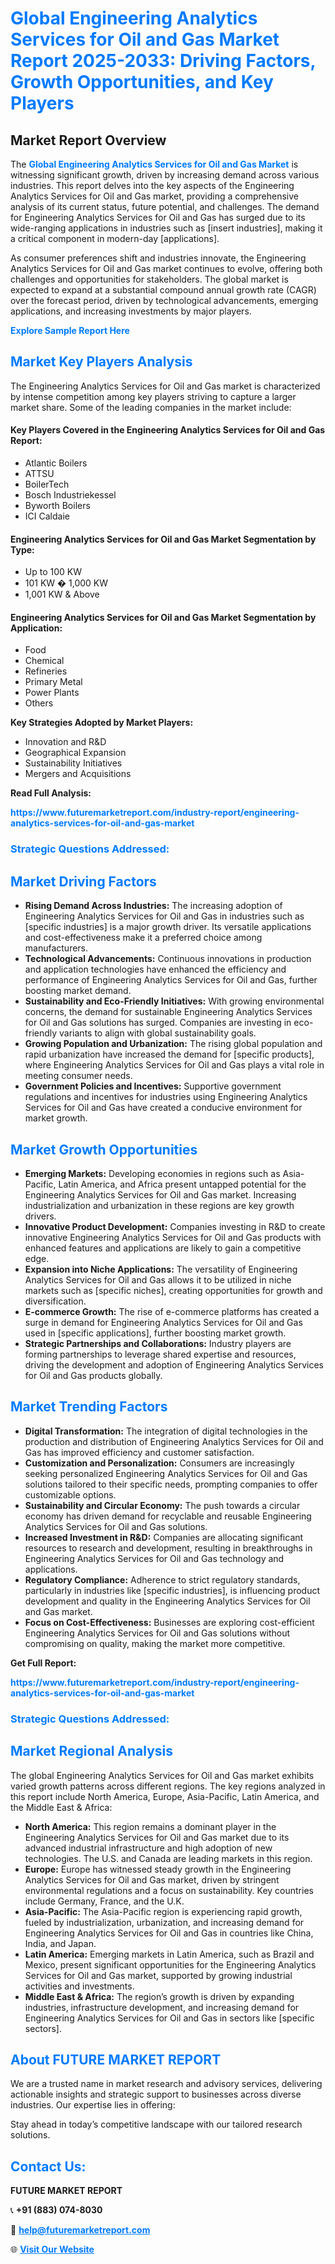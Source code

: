 <h1 style="color: #007BFF;">Global Engineering Analytics Services for Oil and Gas Market Report 2025-2033: Driving Factors, Growth Opportunities, and Key Players</h1>

<section id="overview">
<h2>Market Report Overview</h2>
<p>The <a href="https://www.futuremarketreport.com/industry-report/engineering-analytics-services-for-oil-and-gas-market" style="color: #007BFF; text-decoration: none;"><strong>Global Engineering Analytics Services for Oil and Gas Market</strong></a> is witnessing significant growth, driven by increasing demand across various industries. This report delves into the key aspects of the Engineering Analytics Services for Oil and Gas market, providing a comprehensive analysis of its current status, future potential, and challenges. The demand for Engineering Analytics Services for Oil and Gas has surged due to its wide-ranging applications in industries such as [insert industries], making it a critical component in modern-day [applications].</p>
<p>As consumer preferences shift and industries innovate, the Engineering Analytics Services for Oil and Gas market continues to evolve, offering both challenges and opportunities for stakeholders. The global market is expected to expand at a substantial compound annual growth rate (CAGR) over the forecast period, driven by technological advancements, emerging applications, and increasing investments by major players.</p>
</section>

<section id="overview">
<p><a href="https://www.futuremarketreport.com/request-sample/reportId=33651" style="color: #007BFF; text-decoration: none;"><strong>Explore Sample Report Here</strong></a></p>
</section>

<section id="key-players">
<h2 style="color: #007BFF;">Market Key Players Analysis</h2>
<p>The Engineering Analytics Services for Oil and Gas market is characterized by intense competition among key players striving to capture a larger market share. Some of the leading companies in the market include:</p>
<h4>Key Players Covered in the Engineering Analytics Services for Oil and Gas Report:</h4>
<ul><li>Atlantic Boilers</li><li>ATTSU</li><li>BoilerTech</li><li>Bosch Industriekessel</li><li>Byworth Boilers</li><li>ICI Caldaie</li></ul>
<h4>Engineering Analytics Services for Oil and Gas Market Segmentation by Type:</h4>
<ul><li>Up to 100 KW</li><li>101 KW � 1,000 KW</li><li>1,001 KW &amp; Above</li></ul>

<h4>Engineering Analytics Services for Oil and Gas Market Segmentation by Application:</h4>
<ul><li>Food</li><li>Chemical</li><li>Refineries</li><li>Primary Metal</li><li>Power Plants</li><li>Others</li></ul>
<p><strong>Key Strategies Adopted by Market Players:</strong></p>
<ul>
<li>Innovation and R&D</li>
<li>Geographical Expansion</li>
<li>Sustainability Initiatives</li>
<li>Mergers and Acquisitions</li>
</ul>
</section>

<section>
<p><strong>Read Full Analysis: </strong></p><a href="https://www.futuremarketreport.com/industry-report/engineering-analytics-services-for-oil-and-gas-market" style="color: #007BFF; text-decoration: none;"><strong>https://www.futuremarketreport.com/industry-report/engineering-analytics-services-for-oil-and-gas-market</strong></a>
<h3 style="color: #007BFF;">Strategic Questions Addressed:</h3>
</section>

<section id="driving-factors">
<h2 style="color: #007BFF;">Market Driving Factors</h2>
<ul>
<li><strong>Rising Demand Across Industries:</strong> The increasing adoption of Engineering Analytics Services for Oil and Gas in industries such as [specific industries] is a major growth driver. Its versatile applications and cost-effectiveness make it a preferred choice among manufacturers.</li>
<li><strong>Technological Advancements:</strong> Continuous innovations in production and application technologies have enhanced the efficiency and performance of Engineering Analytics Services for Oil and Gas, further boosting market demand.</li>
<li><strong>Sustainability and Eco-Friendly Initiatives:</strong> With growing environmental concerns, the demand for sustainable Engineering Analytics Services for Oil and Gas solutions has surged. Companies are investing in eco-friendly variants to align with global sustainability goals.</li>
<li><strong>Growing Population and Urbanization:</strong> The rising global population and rapid urbanization have increased the demand for [specific products], where Engineering Analytics Services for Oil and Gas plays a vital role in meeting consumer needs.</li>
<li><strong>Government Policies and Incentives:</strong> Supportive government regulations and incentives for industries using Engineering Analytics Services for Oil and Gas have created a conducive environment for market growth.</li>
</ul>
</section>

<section id="growth-opportunities">
<h2 style="color: #007BFF;">Market Growth Opportunities</h2>
<ul>
<li><strong>Emerging Markets:</strong> Developing economies in regions such as Asia-Pacific, Latin America, and Africa present untapped potential for the Engineering Analytics Services for Oil and Gas market. Increasing industrialization and urbanization in these regions are key growth drivers.</li>
<li><strong>Innovative Product Development:</strong> Companies investing in R&D to create innovative Engineering Analytics Services for Oil and Gas products with enhanced features and applications are likely to gain a competitive edge.</li>
<li><strong>Expansion into Niche Applications:</strong> The versatility of Engineering Analytics Services for Oil and Gas allows it to be utilized in niche markets such as [specific niches], creating opportunities for growth and diversification.</li>
<li><strong>E-commerce Growth:</strong> The rise of e-commerce platforms has created a surge in demand for Engineering Analytics Services for Oil and Gas used in [specific applications], further boosting market growth.</li>
<li><strong>Strategic Partnerships and Collaborations:</strong> Industry players are forming partnerships to leverage shared expertise and resources, driving the development and adoption of Engineering Analytics Services for Oil and Gas products globally.</li>
</ul>
</section>

<section id="trending-factors">
<h2 style="color: #007BFF;">Market Trending Factors</h2>
<ul>
<li><strong>Digital Transformation:</strong> The integration of digital technologies in the production and distribution of Engineering Analytics Services for Oil and Gas has improved efficiency and customer satisfaction.</li>
<li><strong>Customization and Personalization:</strong> Consumers are increasingly seeking personalized Engineering Analytics Services for Oil and Gas solutions tailored to their specific needs, prompting companies to offer customizable options.</li>
<li><strong>Sustainability and Circular Economy:</strong> The push towards a circular economy has driven demand for recyclable and reusable Engineering Analytics Services for Oil and Gas solutions.</li>
<li><strong>Increased Investment in R&D:</strong> Companies are allocating significant resources to research and development, resulting in breakthroughs in Engineering Analytics Services for Oil and Gas technology and applications.</li>
<li><strong>Regulatory Compliance:</strong> Adherence to strict regulatory standards, particularly in industries like [specific industries], is influencing product development and quality in the Engineering Analytics Services for Oil and Gas market.</li>
<li><strong>Focus on Cost-Effectiveness:</strong> Businesses are exploring cost-efficient Engineering Analytics Services for Oil and Gas solutions without compromising on quality, making the market more competitive.</li>
</ul>
</section>

<section>
<p><strong>Get Full Report: </strong></p><a href="https://www.futuremarketreport.com/industry-report/engineering-analytics-services-for-oil-and-gas-market" style="color: #007BFF; text-decoration: none;"><strong>https://www.futuremarketreport.com/industry-report/engineering-analytics-services-for-oil-and-gas-market</strong></a>
<h3 style="color: #007BFF;">Strategic Questions Addressed:</h3>
</section>


<section id="regional-analysis">
<h2 style="color: #007BFF;">Market Regional Analysis</h2>
<p>The global Engineering Analytics Services for Oil and Gas market exhibits varied growth patterns across different regions. The key regions analyzed in this report include North America, Europe, Asia-Pacific, Latin America, and the Middle East & Africa:</p>
<ul>
<li><strong>North America:</strong> This region remains a dominant player in the Engineering Analytics Services for Oil and Gas market due to its advanced industrial infrastructure and high adoption of new technologies. The U.S. and Canada are leading markets in this region.</li>
<li><strong>Europe:</strong> Europe has witnessed steady growth in the Engineering Analytics Services for Oil and Gas market, driven by stringent environmental regulations and a focus on sustainability. Key countries include Germany, France, and the U.K.</li>
<li><strong>Asia-Pacific:</strong> The Asia-Pacific region is experiencing rapid growth, fueled by industrialization, urbanization, and increasing demand for Engineering Analytics Services for Oil and Gas in countries like China, India, and Japan.</li>
<li><strong>Latin America:</strong> Emerging markets in Latin America, such as Brazil and Mexico, present significant opportunities for the Engineering Analytics Services for Oil and Gas market, supported by growing industrial activities and investments.</li>
<li><strong>Middle East & Africa:</strong> The region’s growth is driven by expanding industries, infrastructure development, and increasing demand for Engineering Analytics Services for Oil and Gas in sectors like [specific sectors].</li>
</ul>
</section>

<footer>
<h2 style="color: #007BFF;">About FUTURE MARKET REPORT</h2>
<p>We are a trusted name in market research and advisory services, delivering actionable insights and strategic support to businesses across diverse industries. Our expertise lies in offering:</p>

<p>Stay ahead in today’s competitive landscape with our tailored research solutions.</p>

<h2 style="color: #007BFF;">Contact Us:</h2>
<p><strong>FUTURE MARKET REPORT</strong></p>
<p>📞 <strong>+91 (883) 074-8030</strong></p>
<p>📧 <strong><a href="mailto:help@futuremarketreport.com" style="color: #007BFF;">help@futuremarketreport.com</a></strong></p>
<p>🌐 <strong><a href="https://www.futuremarketreport.com/" style="color: #007BFF;">Visit Our Website</a></strong></p>
</footer>